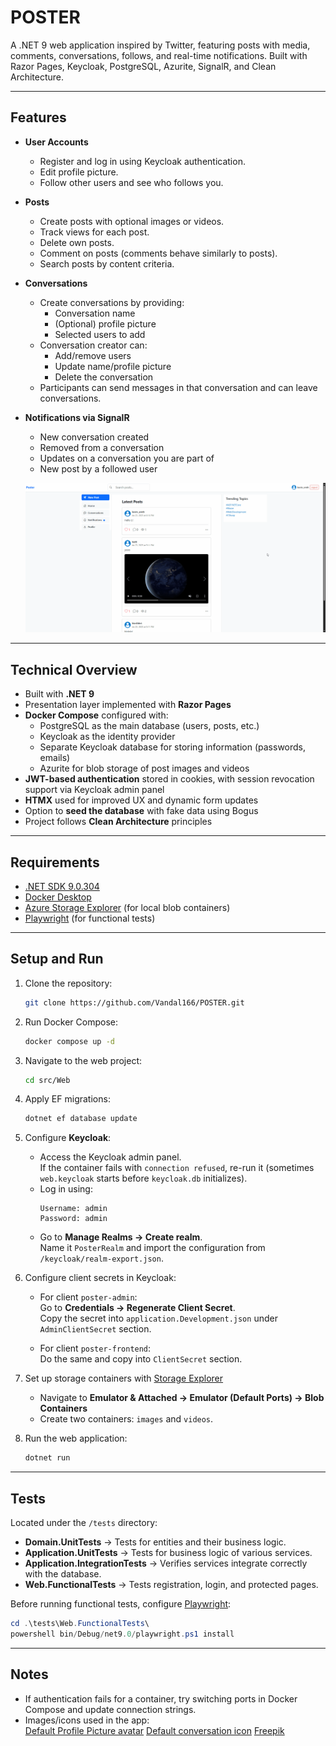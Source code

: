 # POSTER

A .NET 9 web application inspired by Twitter, featuring posts with media, comments, conversations, follows, and real-time notifications. Built with Razor Pages, Keycloak, PostgreSQL, Azurite, SignalR, and Clean Architecture.

---

## Features

- **User Accounts**
  - Register and log in using Keycloak authentication.
  - Edit profile picture.
  - Follow other users and see who follows you.

- **Posts**
  - Create posts with optional images or videos.
  - Track views for each post.
  - Delete own posts.
  - Comment on posts (comments behave similarly to posts).
  - Search posts by content criteria.

- **Conversations**
  - Create conversations by providing:
    - Conversation name  
    - (Optional) profile picture  
    - Selected users to add
  - Conversation creator can:
    - Add/remove users
    - Update name/profile picture
    - Delete the conversation
  - Participants can send messages in that conversation and can leave conversations.

- **Notifications via SignalR**
  - New conversation created
  - Removed from a conversation
  - Updates on a conversation you are part of
  - New post by a followed user

  ![Showcase](Showcase.gif)

---

## Technical Overview

- Built with **.NET 9**
- Presentation layer implemented with **Razor Pages**
- **Docker Compose** configured with:
  - PostgreSQL as the main database (users, posts, etc.)
  - Keycloak as the identity provider
  - Separate Keycloak database for storing information (passwords, emails)
  - Azurite for blob storage of post images and videos
- **JWT-based authentication** stored in cookies, with session revocation support via Keycloak admin panel
- **HTMX** used for improved UX and dynamic form updates
- Option to **seed the database** with fake data using Bogus
- Project follows **Clean Architecture** principles

---

## Requirements

- [.NET SDK 9.0.304](https://dotnet.microsoft.com/)
- [Docker Desktop](https://www.docker.com/products/docker-desktop/)
- [Azure Storage Explorer](https://azure.microsoft.com/en-us/products/storage/storage-explorer/) (for local blob containers)
- [Playwright](https://playwright.dev/dotnet/) (for functional tests)

---

## Setup and Run

1. Clone the repository:
   ```bash
   git clone https://github.com/Vandal166/POSTER.git
   ```

2. Run Docker Compose:
   ```bash
   docker compose up -d
   ```

3. Navigate to the web project:
   ```bash
   cd src/Web
   ```

4. Apply EF migrations:
   ```bash
   dotnet ef database update
   ```

5. Configure **Keycloak**:

   - Access the Keycloak admin panel.  
     If the container fails with `connection refused`, re-run it (sometimes `web.keycloak` starts before `keycloak.db` initializes).
   - Log in using:
     ```
     Username: admin
     Password: admin
     ```
   - Go to **Manage Realms → Create realm**.  
     Name it `PosterRealm` and import the configuration from `/keycloak/realm-export.json`.

6. Configure client secrets in Keycloak:

   - For client `poster-admin`:  
     Go to **Credentials → Regenerate Client Secret**.  
     Copy the secret into `application.Development.json` under `AdminClientSecret` section.

   - For client `poster-frontend`:  
     Do the same and copy into `ClientSecret` section.

7. Set up storage containers with [Storage Explorer](https://azure.microsoft.com/en-us/products/storage/storage-explorer)

   - Navigate to **Emulator & Attached → Emulator (Default Ports) → Blob Containers**
   - Create two containers: `images` and `videos`.

8. Run the web application:
   ```bash
   dotnet run
   ```

---

## Tests

Located under the `/tests` directory:

- **Domain.UnitTests** → Tests for entities and their business logic.  
- **Application.UnitTests** → Tests for business logic of various services.  
- **Application.IntegrationTests** → Verifies services integrate correctly with the database.  
- **Web.FunctionalTests** → Tests registration, login, and protected pages.

Before running functional tests, configure [Playwright](https://github.com/microsoft/playwright):

```powershell
cd .\tests\Web.FunctionalTests\
powershell bin/Debug/net9.0/playwright.ps1 install
```

---

## Notes

- If authentication fails for a container, try switching ports in Docker Compose and update connection strings.
- Images/icons used in the app:  
  [Default Profile Picture avatar](https://www.flaticon.com/free-icons/profile-image)
  [Default conversation icon](https://www.flaticon.com/free-icons/comment)
  [Freepik](http://www.freepik.com/)
